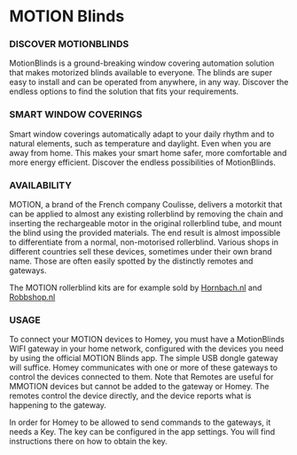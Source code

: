 # MOTION Blinds

### DISCOVER MOTIONBLINDS
MotionBlinds is a ground-breaking window covering automation solution that makes motorized blinds available to everyone. The blinds are super easy to install and can be operated from anywhere, in any way. Discover the endless options to find the solution that fits your requirements.

### SMART WINDOW COVERINGS
Smart window coverings automatically adapt to your daily rhythm and to natural elements, such as temperature and daylight. Even when you are away from home. This makes your smart home safer, more comfortable and more energy efficient. Discover the endless possibilities of MotionBlinds.

### AVAILABILITY
MOTION, a brand of the French company Coulisse, delivers a motorkit that can be applied to almost any existing rollerblind by removing the chain and inserting the rechargeable motor in the original rollerblind tube, and mount the blind using the provided materials. The end result is almost impossible to differentiate from a normal, non-motorised rollerblind. Various shops in different countries sell these devices, sometimes under their own brand name. Those are often easily spotted by the distinctly remotes and gateways.

The MOTION rollerblind kits are for example sold by [Hornbach.nl](https://www.hornbach.nl/shop/MOTION-Motor-voor-Soluna-rolgordijnen/10251929/artikel.html) and [Robbshop.nl](https://www.robbshop.nl/motion-accumotor-433mhz-voor-rolgordijn-robb-smarrt)

### USAGE
To connect your MOTION devices to Homey, you must have a MotionBlinds WIFI gateway in your home network, configured with the devices you need by using the official MOTION Blinds app. The simple USB dongle gateway will suffice. Homey communicates with one or more of these gateways to control the devices connected to them. Note that Remotes are useful for MMOTION devices but cannot be added to the gateway or Homey. The remotes control the device directly, and the device reports what is happening to the gateway. 

In order for Homey to be allowed to send commands to the gateways, it needs a Key. The key can be configured in the app settings. You will find instructions there on how to obtain the key.